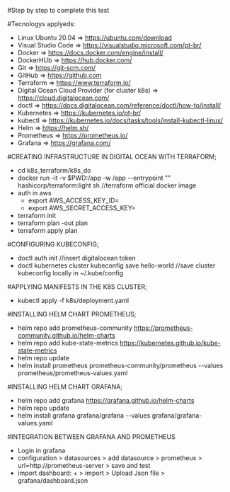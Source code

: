 #Step by step to complete this test

#Tecnologys applyeds:
- Linux Ubuntu 20.04 => https://ubuntu.com/download
- Visual Studio Code => https://visualstudio.microsoft.com/pt-br/
- Docker => https://docs.docker.com/engine/install/
- DockerHUb => https://hub.docker.com/
- Git => https://git-scm.com/
- GitHub => https://github.com
- Terraform => https://www.terraform.io/
- Digital Ocean Cloud Provider (for cluster k8s) => https://cloud.digitalocean.com/
- doctl => https://docs.digitalocean.com/reference/doctl/how-to/install/
- Kubernetes => https://kubernetes.io/pt-br/
- kubectl => https://kubernetes.io/docs/tasks/tools/install-kubectl-linux/
- Helm => https://helm.sh/
- Prometheus => https://prometheus.io/
- Grafana => https://grafana.com/


#CREATING INFRASTRUCTURE IN DIGITAL OCEAN WITH TERRAFORM;

- cd k8s_terraform/k8s_do
- docker run -it -v $PWD:/app -w /app --entrypoint "" hashicorp/terraform:light sh //terraform official docker image 
- auth in aws
    - export AWS_ACCESS_KEY_ID= 
    - export AWS_SECRET_ACCESS_KEY=
- terraform init
- terraform plan -out plan
- terraform apply plan

#CONFIGURING KUBECONFIG;

- doctl auth init //insert digitalocean token
- doctl kubernetes cluster kubeconfig save hello-world //save cluster kubeconfig locally in ~/.kube/config

#APPLYING MANIFESTS IN THE K8S CLUSTER;

- kubectl apply -f k8s/deployment.yaml

#INSTALLING HELM CHART PROMETHEUS;

- helm repo add prometheus-community https://prometheus-community.github.io/helm-charts
- helm repo add kube-state-metrics https://kubernetes.github.io/kube-state-metrics
- helm repo update
- helm install prometheus prometheus-community/prometheus --values prometheus/prometheus-values.yaml

#INSTALLING HELM CHART GRAFANA;

- helm repo add grafana https://grafana.github.io/helm-charts
- helm repo update
- helm install grafana grafana/grafana --values grafana/grafana-values.yaml

#INTEGRATION BETWEEN GRAFANA AND PROMETHEUS
- Login in grafana
- configuration > datasources > add datasource > prometheus > url=http://prometheus-server > save and test
- import dashboard: + > import > Upload Json file > grafana/dashboard.json
